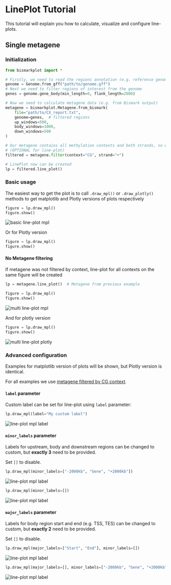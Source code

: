 # LinePlot Tutorial

This tutorial will explain you how to calculate, visualize and configure line-plots.

## Single metagene

### Initialization

```python
from bismarkplot import *

# Firstly, we need to read the regions annotation (e.g. reference genome .gff)
genome = Genome.from_gff("path/to/genome.gff")
# Next we need to filter regions of interest from the genome
genes = genome.gene_body(min_length=0, flank_length=2000)

# Now we need to calculate metagene data (e.g. from Bismark output)
metagene = bismarkplot.Metagene.from_bismark(
    file="path/to/CX_report.txt",
    genome=genes,  # filtered regions
    up_windows=500,
    body_windows=1000,
    down_windows=500
)

# Our metagene contains all methylation contexts and both strands, so we need to filter it 
# (OPTIONAL for line-plot)
filtered = metagene.filter(context="CG", strand="+")

# LinePlot now can be created
lp = filtered.line_plot()
```

### Basic usage

The easiest way to get the plot is to call `.draw_mpl()` or `.draw_plotly()` methods to get matplotlib and Plotly
versions of plots respectively

```python
figure = lp.draw_mpl()
figure.show()
```

![basic line-plot mpl](../images/lineplot/lp_ara_mpl.png)

Or for Plotly version

```python
figure = lp.draw_mpl()
figure.show()
```

#### No Metagene filtering

If metagene was not filtered by context, line-plot for all contexts on the same figure will be created

```python
lp = metagene.line_plot()  # Metagene from previous example

figure = lp.draw_mpl()
figure.show()
```

![multi line-plot mpl](../images/lineplot/ara_multi_mpl.png)

And for plotly version

```python
figure = lp.draw_mpl()
figure.show()
```

![multi line-plot plotly](../images/lineplot/ara_multi_plotly.png)


### Advanced configuration

Examples for matplotlib version of plots will be shown, but Plotly version is identical.

For all examples we use [metagene filtered by CG context](#initialization).

#### `label` parameter

Custom label can be set for line-plot using `label` parameter:

```python
lp.draw_mpl(label="My custom label")
```

![line-plot mpl label](../images/lineplot/ara_custom_label.png)

#### `minor_labels` parameter

Labels for upstream, body and downstream regions can be changed to custom, but **exactly 3** need to be provided. 

Set ``[]`` to disable.


```python
lp.draw_mpl(minor_labels=["-2000kb", "Gene", "+2000kb"])
```

![line-plot mpl label](../images/lineplot/ara_minor_labels.png)

```python
lp.draw_mpl(minor_labels=[])
```

![line-plot mpl label](../images/lineplot/ara_NO_minor_labels.png)

#### `major_labels` parameter

Labels for body region start and end (e.g. TSS, TES) can be changed to custom, but **exactly 2** need to be provided. 

Set ``[]`` to disable.


```python
lp.draw_mpl(major_labels=["Start", "End"], minor_labels=[])
```

![line-plot mpl label](../images/lineplot/ara_major_labels.png)

```python
lp.draw_mpl(major_labels=[], minor_labels=["-2000kb", "Gene", "+2000kb"])
```

![line-plot mpl label](../images/lineplot/ara_NO_major_labels.png)